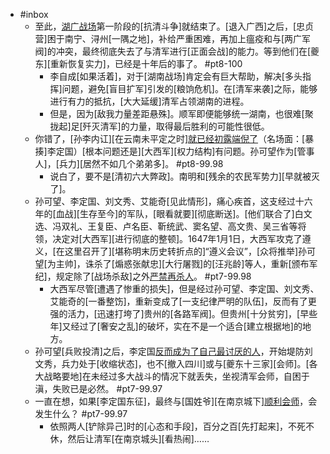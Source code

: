 - #inbox
    - 至此，[湖广战场](https://www.zhihu.com/question/453973898/answer/1838513979)第一阶段的[抗清斗争]就结束了。[退入广西]之后，[忠贞营]困于南宁、浔州[一隅之地]，补给严重困难，再加上瘟疫和与[两广军阀]的冲突，最终彻底失去了与清军进行[正面会战]的能力。等到他们在[夔东][重新恢复实力]，已经是十年后的事了。 #pt8-100
        - 李自成[如果活着]，对于[湖南战场]肯定会有巨大帮助，解决[多头指挥]问题，避免[盲目扩军]引发的[粮饷危机]。在[清军来袭]之际，能够进行有力的抵抗，[大大延缓]清军占领湖南的进程。
        - 但是，因为[敌我力量差距悬殊]。顺军即便能够统一湖南，也很难[聚拢起]足[歼灭清军]的力量，取得最后胜利的可能性很低。
    - 你错了，[孙李内讧][在云南未平定之时][就已经初露端倪了](https://www.zhihu.com/question/496382679/answer/2211339278)（名场面：[暴揍]李定国）[根本问题还是][大西军][权力结构]有问题。孙可望作为[管事人]，[兵力][居然不如几个弟弟多]。 #pt8-99.98
        - 说白了，要不是[清初六大弊政]。南明和[残余的农民军势力][早就被灭了]。
    - 孙可望、李定国、刘文秀、艾能奇[见此情形]，痛心疾首，这支经过十六年的[血战][生存至今]的军队，[眼看就要][彻底断送]。[他们联合了]白文选、冯双礼、王复臣、卢名臣、靳统武、窦名望、高文贵、吴三省等将领，决定对[大西军][进行彻底的整顿]。1647年1月1日，大西军攻克了遵义，[在这里召开了][堪称明末历史转折点的]“遵义会议”，[众将推举]孙可望[为主帅]，诛杀了[煽惑张献忠][大行屠戮]的[汪兆龄]等人，重新[颁布军纪]，规定除了[战场杀敌]之外[严禁再杀人](https://www.zhihu.com/question/63646834/answer/906468026)。 #pt7-99.98
        - 大西军尽管[遭遇了惨重的损失]，但是经过孙可望、李定国、刘文秀、艾能奇的[一番整饬]，重新变成了[一支纪律严明的队伍]，反而有了更强的活力，[迅速打垮了]贵州的[各路军阀]。但贵州[十分贫穷]，[早些年]又经过了[奢安之乱]的破坏，实在不是一个适合[建立根据地]的地方。
    - 孙可望[兵败投清]之后，李定国[反而成为了自己最讨厌的人](https://www.zhihu.com/question/30489519/answer/1878777848)，开始堤防刘文秀，兵力处于[收缩状态]，也不[撤入四川]或与[夔东十三家][会师]。[各大战略要地]在未经过多大战斗的情况下就丢失，坐视清军会师，自困于滇，失败已是必然。 #pt7-99.97
    - 一直在想，如果[李定国东征]，最终与[国姓爷][在南京城下][顺利会师](https://www.zhihu.com/question/30489519/answer/202363005)，会发生什么？ #pt7-99.97
        - 依照两人[铲除异己]时的[心态和手段]，百分之百[先打起来]，不死不休，然后让清军[在南京城头][看热闹]……
